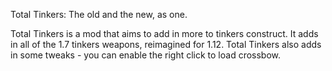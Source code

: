Total Tinkers: The old and the new, as one.

Total Tinkers is a mod that aims to add in more to tinkers construct. It adds in all of the 1.7 tinkers weapons, reimagined for 1.12.
Total Tinkers also adds in some tweaks - you can enable the right click to load crossbow.
